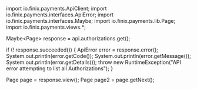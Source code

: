 import io.finix.payments.ApiClient;
import io.finix.payments.interfaces.ApiError;
import io.finix.payments.interfaces.Maybe;
import io.finix.payments.lib.Page;
import io.finix.payments.views.*;

Maybe<Page<Authorization>> response = api.authorizations.get();

if (! response.succeeded()) {
   ApiError error = response.error();
   System.out.println(error.getCode());
   System.out.println(error.getMessage());
   System.out.println(error.getDetails());
   throw new RuntimeException("API error attempting to list all Authorizations");
}

 Page<Authorization> page = response.view();
 Page<Authorization> page2 = page.getNext();
